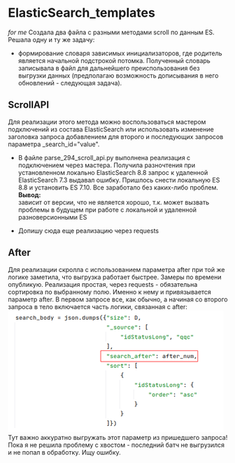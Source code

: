 # ElasticSearch_templates
*for me*
Создала два файла с разными методами scroll по данным ES.
Решала одну и ту же задачу:  
- формирование словаря зависимых инициализаторов, где родитель является начальной подстрокой потомка. Полученный словарь записывала в файл для дальнейшего преиспользования без выгрузки данных (предполагаю возможность дописывания в него обновлений - следующая задача).

##  ScrollAPI  
Для реализации этого метода можно воспользоваться мастером подключений из состава ElasticSearch или использовать изменение заголовка запроса добавлением для второго и последующих запросов параметра _search_id="value".
- В файле parse_294_scroll_api.py выполнена реализация с подключением через мастера. 
Получила разночтения при установленном локально ElasticSearch 8.8 запрос к удаленной ElasticSearch 7.3 выдавал ошибку. Пришлось снести локальную ES 8.8 и установить ES 7.10. Все заработало без каких-либо проблем. 
**Вывод:**  
зависит от версии, что не является хорошо, т.к. может вызвать проблемы в будущем при работе с локальной и удаленной разноверсионными ES

- Допишу сюда еще реализацию через requests

## After 
Для реализации скролла с использованием параметра after при той же логике заметила, что выгрузка работает быстрее. Замеры по времени опубликую.
Реализация простая, через requests - обязательна сортировка по выбранному полю. Именно к нему и привязывается параметр after.
В первом запросе все, как обычно, а начиная со второго запроса в тело включается часть логики, связанная с after:  
![тело запроса](https://github.com/OlgaMurzina/ElasticSearch_templates/blob/main/scroll_after_two_request.png)  
Тут важно аккуратно выгружать этот параметр из пришедшего запроса! Пока я не решила проблему с хвостом - последний батч не выгрузился и не попал в обработку.
Ищу ошибку.


